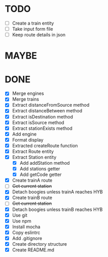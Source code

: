 # TODO
  - [ ] Create a train entity
  - [ ] Take input form file
  - [ ] Keep route details in json

# MAYBE

# DONE
  - [x] Merge engines
  - [x] Merge trains
  - [x] Extract distanceFromSource method
  - [x] Extract distanceBetween method
  - [x] Extract isDestination method
  - [x] Extract isSource method
  - [x] Extract stationExists method
  - [x] Add engine
  - [x] Format display
  - [x] Extracted createRoute function
  - [x] Extract Route entity
  - [x] Extract Station entity
    - [x] Add addStation method
    - [x] Add stations getter
    - [x] Add getCode getter
  - [x] Create trainA route
  - [ ] ~~Get current station~~
  - [x] Detach boogies unless trainA reaches HYB 
  - [x] Create trainB route
  - [ ] ~~Get current station~~
  - [x] Detach boogies unless trainB reaches HYB 
  - [x] Use git
  - [x] Use npm
  - [x] Install mocha
  - [x] Copy eslintrc
  - [x] Add .gitignore
  - [x] Create directory structure
  - [x] Create README.md
